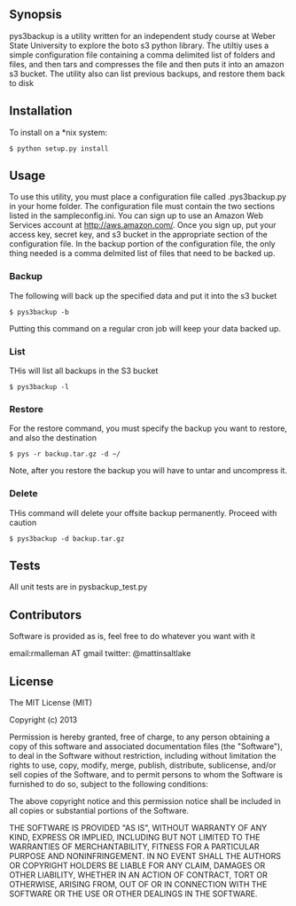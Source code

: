 ## Synopsis

pys3backup is a utility written for an independent study course at Weber State University to explore the boto s3 python
library.  The utiltiy uses a simple configuration file containing a comma delimited list of folders and files, and then
tars and compresses the file and then puts it into an amazon s3 bucket.  The utility also can list previous backups, and
restore them back to disk

## Installation

To install on a *nix system:

<pre><code>$ python setup.py install</code></pre>

## Usage

To use this utility, you must place a configuration file called .pys3backup.py in your home folder.  The configuration
file must contain the two sections listed in the sampleconfig.ini.  You can sign up to use an Amazon Web Services account
at http://aws.amazon.com/.  Once you sign up, put your access key, secret key, and s3 bucket in the appropriate section
of the configuration file.  In the backup portion of the configuration file, the only thing needed is a comma delmited list
of files that need to be backed up.

### Backup

The following will back up the specified data and put it into the s3 bucket

<pre><code>$ pys3backup -b</code></pre>

Putting this command on a regular cron job will keep your data backed up.

### List

THis will list all backups in the S3 bucket
<pre><code>$ pys3backup -l</code></pre>

### Restore

For the restore command, you must specify the backup you want to restore, and also the destination

<pre><code>$ pys -r backup.tar.gz -d ~/ </code></pre>

Note, after you restore the backup you will have to untar and uncompress it.

### Delete

THis command will delete your offsite backup permanently.  Proceed with caution

<pre><code>$ pys3backup -d backup.tar.gz</code></pre>

## Tests

All unit tests are in pysbackup_test.py

## Contributors

Software is provided as is, feel free to do whatever you want with it

email:rmalleman AT gmail
twitter: @mattinsaltlake


## License

The MIT License (MIT)

Copyright (c) 2013

Permission is hereby granted, free of charge, to any person obtaining a copy
of this software and associated documentation files (the "Software"), to deal
in the Software without restriction, including without limitation the rights
to use, copy, modify, merge, publish, distribute, sublicense, and/or sell
copies of the Software, and to permit persons to whom the Software is
furnished to do so, subject to the following conditions:

The above copyright notice and this permission notice shall be included in
all copies or substantial portions of the Software.

THE SOFTWARE IS PROVIDED "AS IS", WITHOUT WARRANTY OF ANY KIND, EXPRESS OR
IMPLIED, INCLUDING BUT NOT LIMITED TO THE WARRANTIES OF MERCHANTABILITY,
FITNESS FOR A PARTICULAR PURPOSE AND NONINFRINGEMENT. IN NO EVENT SHALL THE
AUTHORS OR COPYRIGHT HOLDERS BE LIABLE FOR ANY CLAIM, DAMAGES OR OTHER
LIABILITY, WHETHER IN AN ACTION OF CONTRACT, TORT OR OTHERWISE, ARISING FROM,
OUT OF OR IN CONNECTION WITH THE SOFTWARE OR THE USE OR OTHER DEALINGS IN
THE SOFTWARE.

